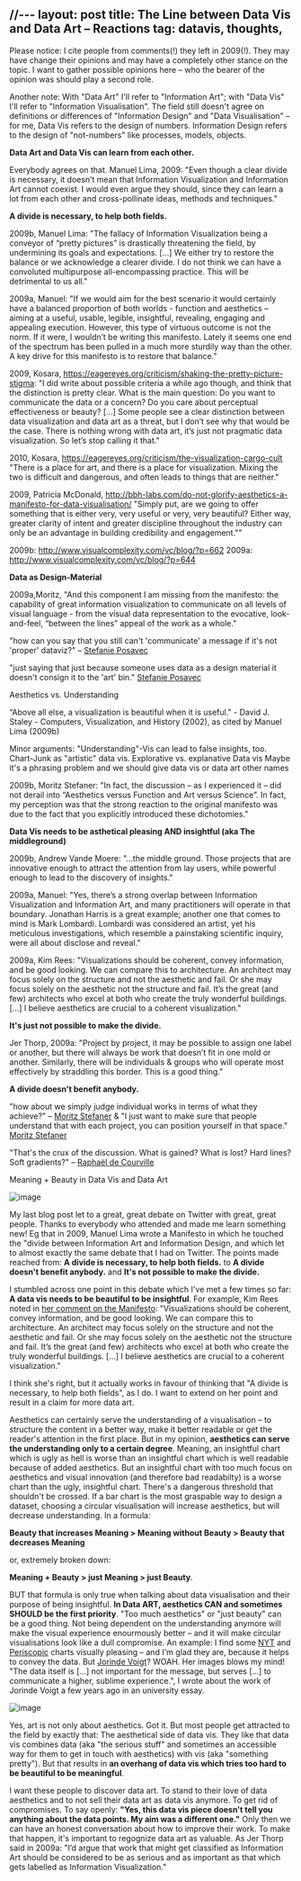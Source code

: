 //---
layout: post
title: The Line between Data Vis and Data Art – Reactions
tag: datavis, thoughts,
---



Please notice: I cite people from comments(!) they left in 2009(!). They may have change their opinions and may have a completely other stance on the topic. I want to gather possible opinions here – who the bearer of the opinion was should play a second role. 

Another note: With "Data Art" I'll refer to "Information Art"; with "Data Vis" I'll refer to "Information Visualisation". The field still doesn't agree on definitions or differences of "Information Design" and "Data Visualisation" – for me, Data Vis refers to the design of numbers. Information Design refers to the design of "not-numbers" like processes, models, objects. 



**Data Art and Data Vis can learn from each other.**

Everybody agrees on that. 
Manuel Lima, 2009: "Even though a clear divide is necessary, it doesn’t mean that Information Visualization and Information Art cannot coexist. I would even argue they should, since they can learn a lot from each other and cross-pollinate ideas, methods and techniques."



**A divide is necessary, to help both fields.**

2009b, Manuel Lima: "The fallacy of Information Visualization being a conveyor of “pretty pictures” is drastically threatening the field, by undermining its goals and expectations. [...] We either try to restore the balance or we acknowledge a clearer divide. I do not think we can have a convoluted multipurpose all-encompassing practice. This will be detrimental to us all."

2009a, Manuel: "If we would aim for the best scenario it would certainly have a balanced proportion of both worlds - function and aesthetics – aiming at a useful, usable, legible, insightful, revealing, engaging and appealing execution. However, this type of virtuous outcome is not the norm. If it were, I wouldn’t be writing this manifesto. Lately it seems one end of the spectrum has been pulled in a much more sturdily way than the other. A key drive for this manifesto is to restore that balance."

2009, Kosara, https://eagereyes.org/criticism/shaking-the-pretty-picture-stigma: "I did write about possible criteria a while ago though, and think that the distinction is pretty clear. What is the main question: Do you want to communicate the data or a concern? Do you care about perceptual effectiveness or beauty? [...] Some people see a clear distinction between data visualization and data art as a threat, but I don’t see why that would be the case. There is nothing wrong with data art, it’s just not pragmatic data visualization. So let’s stop calling it that."

2010, Kosara, https://eagereyes.org/criticism/the-visualization-cargo-cult "There is a place for art, and there is a place for visualization. Mixing the two is difficult and dangerous, and often leads to things that are neither."

2009, Patricia McDonald, http://bbh-labs.com/do-not-glorify-aesthetics-a-manifesto-for-data-visualisation/ "Simply put, are we going to offer something that is either very, very useful or very, very beautiful? Either way, greater clarity of intent and greater discipline throughout the industry can only be an advantage in building credibility and engagement.""


2009b: http://www.visualcomplexity.com/vc/blog/?p=662
2009a: http://www.visualcomplexity.com/vc/blog/?p=644



**Data as Design-Material**

2009a,Moritz, "And this component I am missing from the manifesto: the capability of great information visualization to communicate on all levels of visual language - from the visual data representation to the evocative, look-and-feel, “between the lines” appeal of the work as a whole."


"how can you say that you still can't 'communicate' a message if it's not 'proper' dataviz?" – [Stefanie Posavec](https://twitter.com/stefpos/status/676747093059510272)

"just saying that just because someone uses data as a design material it doesn't consign it to the 'art' bin." [Stefanie Posavec](https://twitter.com/stefpos/status/676757185636995072)




Aesthetics vs. Understanding 

“Above all else, a visualization is beautiful when it is useful." - David J. Staley - Computers, Visualization, and History (2002), as cited by Manuel Lima (2009b)


Minor arguments: 
"Understanding"-Vis can lead to false insights, too.
Chart-Junk as "artistic" data vis.
Explorative vs. explanative Data vis 
Maybe it's a phrasing problem and we should give data vis or data art other names



2009b, Moritz Stefaner: "In fact, the discussion – as I experienced it – did not derail into “Aesthetics versus Function and Art versus Science”. In fact, my perception was that the strong reaction to the original manifesto was due to the fact that you explicitly introduced these dichotomies."





**Data Vis needs to be asthetical pleasing AND insightful (aka The middleground)**

2009b, Andrew Vande Moere: "...the middle ground. Those projects that are innovative enough to attract the attention from lay users, while powerful enough to lead to the discovery of insights."

2009a, Manuel: "Yes, there’s a strong overlap between Information Visualization and Information Art, and many practitioners will operate in that boundary. Jonathan Harris is a great example; another one that comes to mind is Mark Lombardi. Lombardi was considered an artist, yet his meticulous investigations, which resemble a painstaking scientific inquiry, were all about disclose and reveal."

2009a, Kim Rees: "Visualizations should be coherent, convey information, and be good looking. We can compare this to architecture. An architect may focus solely on the structure and not the aesthetic and fail. Or she may focus solely on the aesthetic not the structure and fail. It’s the great (and few) architects who excel at both who create the truly wonderful buildings. [...]  I believe aesthetics are crucial to a coherent visualization."




**It's just not possible to make the divide.**

Jer Thorp, 2009a: "Project by project, it may be possible to assign one label or another, but there will always be work that doesn’t fit in one mold or another. Similarly, there will be individuals & groups who will operate most effectively by straddling this border. This is a good thing."



**A divide doesn't benefit anybody.**

 "how about we simply judge individual works in terms of what they achieve?" – [Moritz Stefaner](https://twitter.com/moritz_stefaner/status/676520605643067393) & "I just want to make sure that people understand that with each project, you can position yourself in that space." [Moritz Stefaner](https://twitter.com/moritz_stefaner/status/676698811092324352)

  "That's the crux of the discussion. What is gained? What is lost? Hard lines? Soft gradients?" – [Raphaël de Courville](https://twitter.com/sableRaph/status/676698128536481792)








Meaning + Beauty in Data Vis and Data Art

![image](/pic/151220_DataVisDataArt.png)

My last blog post let to a great, great debate on Twitter with great, great people. Thanks to everybody who attended and made me learn something new! Eg that in 2009, Manuel Lima wrote a Manifesto in which he touched the "divide between Information Art and Information Design, and which let to almost exactly the same debate that I had on Twitter. The points made reached from: **A divide is necessary, to help both fields.** to **A divide doesn't benefit anybody.** and **It's not possible to make the divide.** 

I stumbled across one point in this debate which I've met a few times so far: **A data vis needs to be beautiful to be insightful**. For example, Kim Rees noted in [her comment on the Manifesto](http://www.visualcomplexity.com/vc/blog/?p=644): 
	"Visualizations should be coherent, convey information, and be good looking. We can compare this to architecture. An architect may focus solely on the structure and not the aesthetic and fail. Or she may focus solely on the aesthetic not the structure and fail. It’s the great (and few) architects who excel at both who create the truly wonderful buildings. [...]  I believe aesthetics are crucial to a coherent visualization."

I think she's right, but it actually works in favour of thinking that "A divide is necessary, to help both fields", as I do. I want to extend on her point and result in a claim for more data art.

Aesthetics can certainly serve the understanding of a visualisation – to structure the content in a better way, make it better readable or get the reader's attention in the first place. But in my opinion, **aesthetics can serve the understanding only to a certain degree**. Meaning, an insightful chart which is ugly as hell is worse than an insightful chart which is well readable because of added aesthetics. But an insightful chart with too much focus on aesthetics and visual innovation (and therefore bad readabilty) is a worse chart than the ugly, insightful chart. There's a dangerous threshold that shouldn't be crossed. If a bar chart is the most graspable way to design a dataset, choosing a circular visualisation will increase aesthetics, but will decrease understanding. In a formula: 


**Beauty that increases Meaning > Meaning without Beauty > Beauty that decreases Meaning**

or, extremely broken down:

**Meaning + Beauty > just Meaning > just Beauty**. 

BUT that formula is only true when talking about data visualisation and their purpose of being insightful. **In Data ART, aesthetics CAN and sometimes SHOULD be the first priority**. "Too much aesthetics" or "just beauty" can be a good thing. Not being dependent on the understanding anymore will make the visual experience enourmously better – and it will make circular visualisations look like a dull compromise. An example: I find some [NYT](www.nytimes.com/interactive/2014/06/05/upshot/how-the-recession-reshaped-the-economy-in-255-charts.html?abt=0002&abg=1) and [Periscopic](http://www.periscopic.com/) charts visually pleasing – and I'm glad they are, because it helps to convey the data. But [Jorinde Voigt](http://jorindevoigt.com/blog/?cat=55)? WOAH. Her images blows my mind! "The data itself is [...] not important for the message, but serves [...] to communicate a higher, sublime experience.", I wrote about the work of Jorinde Voigt a few years ago in an university essay. 

![image](/pic/151220_DataVisDataArt2.png)

Yes, art is not only about aesthetics. Got it. But most people get attracted to the field by exactly that: The aesthetical side of data vis. They like that data vis combines data (aka "the serious stuff" and sometimes an accessible way for them to get in touch with aesthetics) with vis (aka "something pretty"). But that results in **an overhang of data vis which tries too hard to be beautiful to be meaningful**.

I want these people to discover data art. To stand to their love of data aesthetics and to not sell their data art as data vis anymore. To get rid of compromises. To say openly: **"Yes, this data vis piece doesn't tell you anything about the data points. My aim was a different one."** Only then we can have an honest conversation about how to improve their work. To make that happen, it's important to regognize data art as valuable. As Jer Thorp said in 2009a: "I’d argue that work that might get classified as Information Art should be considered to be as serious and as important as that which gets labelled as Information Visualization."

